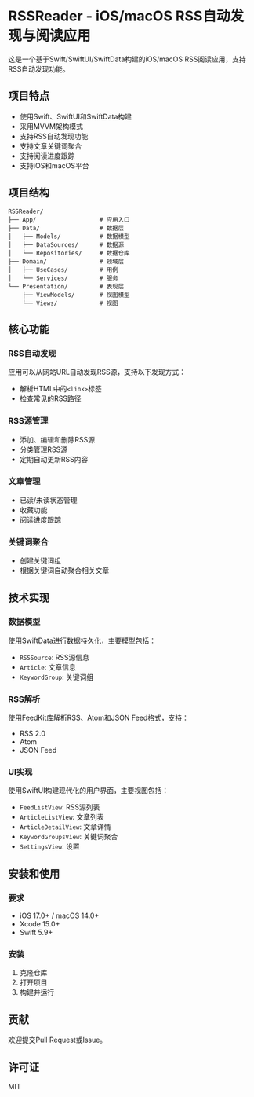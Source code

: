# RSSReader - iOS/macOS RSS自动发现与阅读应用

这是一个基于Swift/SwiftUI/SwiftData构建的iOS/macOS RSS阅读应用，支持RSS自动发现功能。

## 项目特点

- 使用Swift、SwiftUI和SwiftData构建
- 采用MVVM架构模式
- 支持RSS自动发现功能
- 支持文章关键词聚合
- 支持阅读进度跟踪
- 支持iOS和macOS平台

## 项目结构

```
RSSReader/
├── App/                  # 应用入口
├── Data/                 # 数据层
│   ├── Models/           # 数据模型
│   ├── DataSources/      # 数据源
│   └── Repositories/     # 数据仓库
├── Domain/               # 领域层
│   ├── UseCases/         # 用例
│   └── Services/         # 服务
└── Presentation/         # 表现层
    ├── ViewModels/       # 视图模型
    └── Views/            # 视图
```

## 核心功能

### RSS自动发现

应用可以从网站URL自动发现RSS源，支持以下发现方式：
- 解析HTML中的`<link>`标签
- 检查常见的RSS路径

### RSS源管理

- 添加、编辑和删除RSS源
- 分类管理RSS源
- 定期自动更新RSS内容

### 文章管理

- 已读/未读状态管理
- 收藏功能
- 阅读进度跟踪

### 关键词聚合

- 创建关键词组
- 根据关键词自动聚合相关文章

## 技术实现

### 数据模型

使用SwiftData进行数据持久化，主要模型包括：
- `RSSSource`: RSS源信息
- `Article`: 文章信息
- `KeywordGroup`: 关键词组

### RSS解析

使用FeedKit库解析RSS、Atom和JSON Feed格式，支持：
- RSS 2.0
- Atom
- JSON Feed

### UI实现

使用SwiftUI构建现代化的用户界面，主要视图包括：
- `FeedListView`: RSS源列表
- `ArticleListView`: 文章列表
- `ArticleDetailView`: 文章详情
- `KeywordGroupsView`: 关键词聚合
- `SettingsView`: 设置

## 安装和使用

### 要求

- iOS 17.0+ / macOS 14.0+
- Xcode 15.0+
- Swift 5.9+

### 安装

1. 克隆仓库
2. 打开项目
3. 构建并运行

## 贡献

欢迎提交Pull Request或Issue。

## 许可证

MIT
